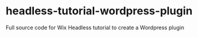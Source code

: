 # headless-tutorial-wordpress-plugin
Full source code for Wix Headless tutorial to create a Wordpress plugin
